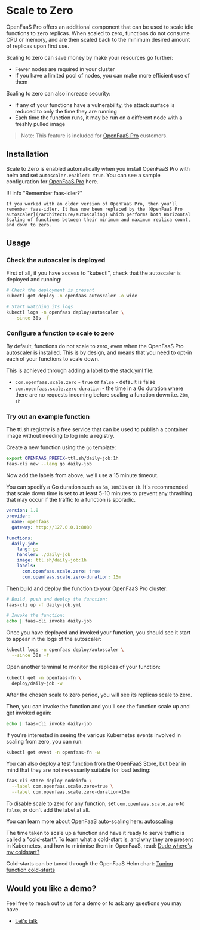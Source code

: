# Scale to Zero

OpenFaaS Pro offers an additional component that can be used to scale idle functions to zero replicas. When scaled to zero, functions do not consume CPU or memory, and are then scaled back to the minimum desired amount of replicas upon first use.

Scaling to zero can save money by make your resources go further:

* Fewer nodes are required in your cluster
* If you have a limited pool of nodes, you can make more efficient use of them

Scaling to zero can also increase security:

* If any of your functions have a vulnerability, the attack surface is reduced to only the time they are running
* Each time the function runs, it may be run on a different node with a freshly pulled image

> Note: This feature is included for [OpenFaaS Pro](https://openfaas.com/support/) customers.

## Installation

Scale to Zero is enabled automatically when you install OpenFaaS Pro with helm and set `autoscaler.enabled: true`. You can see a sample configuration for [OpenFaaS Pro](https://github.com/openfaas/faas-netes/blob/master/chart/openfaas/values-pro.yaml) here.

!!! info "Remember faas-idler?"

    If you worked with an older version of OpenFaaS Pro, then you'll remember faas-idler. It has now been replaced by the [OpenFaaS Pro autoscaler](/architecture/autoscaling) which performs both Horizontal Scaling of functions between their minimum and maximum replica count, and down to zero.

## Usage

### Check the autoscaler is deployed

First of all, if you have access to "kubectl", check that the autoscaler is deployed and running:

```bash
# Check the deployment is present
kubectl get deploy -n openfaas autoscaler -o wide

# Start watching its logs
kubectl logs -n openfaas deploy/autoscaler \
  --since 30s -f
```

### Configure a function to scale to zero

By default, functions do not scale to zero, even when the OpenFaaS Pro autoscaler is installed. This is by design, and means that you need to opt-in each of your functions to scale down.

This is achieved through adding a label to the stack.yml file:

* `com.openfaas.scale.zero` - `true` or `false` - default is false
* `com.openfaas.scale.zero-duration` - the time in a Go duration where there are no requests incoming before scaling a function down i.e. `20m`, `1h`

### Try out an example function

The ttl.sh registry is a free service that can be used to publish a container image without needing to log into a registry.

Create a new function using the `go` template:

```bash
export OPENFAAS_PREFIX=ttl.sh/daily-job:1h
faas-cli new --lang go daily-job
```

Now add the labels from above, we'll use a 15 minute timeout.

You can specify a Go duration such as `5m`, `10m30s` or `1h`. It's recommended that scale down time is set to at least 5-10 minutes to prevent any thrashing that may occur if the traffic to a function is sporadic.

```yaml
version: 1.0
provider:
  name: openfaas
  gateway: http://127.0.0.1:8080

functions:
  daily-job:
    lang: go
    handler: ./daily-job
    image: ttl.sh/daily-job:1h
    labels:
      com.openfaas.scale.zero: true
      com.openfaas.scale.zero-duration: 15m
```

Then build and deploy the function to your OpenFaaS Pro cluster:

```bash
# Build, push and deploy the function:
faas-cli up -f daily-job.yml

# Invoke the function:
echo | faas-cli invoke daily-job
```

Once you have deployed and invoked your function, you should see it start to appear in the logs of the autoscaler:

```bash
kubectl logs -n openfaas deploy/autoscaler \
  --since 30s -f
```

Open another terminal to monitor the replicas of your function:

```bash
kubectl get -n openfaas-fn \
  deploy/daily-job -w
```

After the chosen scale to zero period, you will see its replicas scale to zero.

Then, you can invoke the function and you'll see the function scale up and get invoked again:

```bash
echo | faas-cli invoke daily-job
```

If you're interested in seeing the various Kubernetes events involved in scaling from zero, you can run:

```bash
kubectl get event -n openfaas-fn -w
```

You can also deploy a test function from the OpenFaaS Store, but bear in mind that they are not necessarily suitable for load testing:

```bash
faas-cli store deploy nodeinfo \
  --label com.openfaas.scale.zero=true \
  --label com.openfaas.scale.zero-duration=15m
```

To disable scale to zero for any function, set `com.openfaas.scale.zero` to `false`, or don't add the label at all.

You can learn more about OpenFaaS auto-scaling here: [autoscaling](/architecture/autoscaling)

The time taken to scale up a function and have it ready to serve traffic is called a "cold-start". To learn what a cold-start is, and why they are present in Kubernetes, and how to minimise them in OpenFaaS, read: [Dude where's my coldstart?](https://www.openfaas.com/blog/what-serverless-coldstart/)

Cold-starts can be tuned through the OpenFaaS Helm chart: [Tuning function cold-starts](https://github.com/openfaas/faas-netes/tree/master/chart/openfaas#tuning-function-cold-starts)

## Would you like a demo?

Feel free to reach out to us for a demo or to ask any questions you may have.

* [Let's talk](https://openfaas.com/support/)
